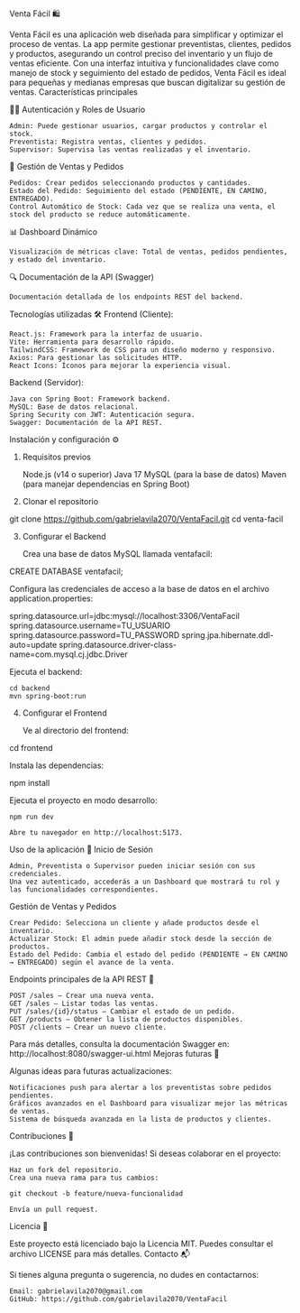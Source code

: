 Venta Fácil 🛍️

Venta Fácil es una aplicación web diseñada para simplificar y optimizar el proceso de ventas. La app permite gestionar preventistas, clientes, pedidos y productos, asegurando un control preciso del inventario y un flujo de ventas eficiente. Con una interfaz intuitiva y funcionalidades clave como manejo de stock y seguimiento del estado de pedidos, Venta Fácil es ideal para pequeñas y medianas empresas que buscan digitalizar su gestión de ventas.
Características principales

🚀🔑 Autenticación y Roles de Usuario

    Admin: Puede gestionar usuarios, cargar productos y controlar el stock.
    Preventista: Registra ventas, clientes y pedidos.
    Supervisor: Supervisa las ventas realizadas y el inventario.

🛒 Gestión de Ventas y Pedidos

    Pedidos: Crear pedidos seleccionando productos y cantidades.
    Estado del Pedido: Seguimiento del estado (PENDIENTE, EN CAMINO, ENTREGADO).
    Control Automático de Stock: Cada vez que se realiza una venta, el stock del producto se reduce automáticamente.

📊 Dashboard Dinámico

    Visualización de métricas clave: Total de ventas, pedidos pendientes, y estado del inventario.

🔍 Documentación de la API (Swagger)

    Documentación detallada de los endpoints REST del backend.

Tecnologías utilizadas 🛠️
Frontend (Cliente):

    React.js: Framework para la interfaz de usuario.
    Vite: Herramienta para desarrollo rápido.
    TailwindCSS: Framework de CSS para un diseño moderno y responsivo.
    Axios: Para gestionar las solicitudes HTTP.
    React Icons: Íconos para mejorar la experiencia visual.

Backend (Servidor):

    Java con Spring Boot: Framework backend.
    MySQL: Base de datos relacional.
    Spring Security con JWT: Autenticación segura.
    Swagger: Documentación de la API REST.

Instalación y configuración ⚙️
1. Requisitos previos

    Node.js (v14 o superior)
    Java 17
    MySQL (para la base de datos)
    Maven (para manejar dependencias en Spring Boot)

2. Clonar el repositorio

git clone https://github.com/gabrielavila2070/VentaFacil.git
cd venta-facil

3. Configurar el Backend

    Crea una base de datos MySQL llamada ventafacil:

CREATE DATABASE ventafacil;

Configura las credenciales de acceso a la base de datos en el archivo application.properties:

spring.datasource.url=jdbc:mysql://localhost:3306/VentaFacil
spring.datasource.username=TU_USUARIO
spring.datasource.password=TU_PASSWORD
spring.jpa.hibernate.ddl-auto=update
spring.datasource.driver-class-name=com.mysql.cj.jdbc.Driver

Ejecuta el backend:

    cd backend
    mvn spring-boot:run

4. Configurar el Frontend

    Ve al directorio del frontend:

cd frontend

Instala las dependencias:

npm install

Ejecuta el proyecto en modo desarrollo:

    npm run dev

    Abre tu navegador en http://localhost:5173.

Uso de la aplicación 📱
Inicio de Sesión

    Admin, Preventista o Supervisor pueden iniciar sesión con sus credenciales.
    Una vez autenticado, accederás a un Dashboard que mostrará tu rol y las funcionalidades correspondientes.

Gestión de Ventas y Pedidos

    Crear Pedido: Selecciona un cliente y añade productos desde el inventario.
    Actualizar Stock: El admin puede añadir stock desde la sección de productos.
    Estado del Pedido: Cambia el estado del pedido (PENDIENTE → EN CAMINO → ENTREGADO) según el avance de la venta.

Endpoints principales de la API REST 🔗

    POST /sales – Crear una nueva venta.
    GET /sales – Listar todas las ventas.
    PUT /sales/{id}/status – Cambiar el estado de un pedido.
    GET /products – Obtener la lista de productos disponibles.
    POST /clients – Crear un nuevo cliente.

Para más detalles, consulta la documentación Swagger en: http://localhost:8080/swagger-ui.html
Mejoras futuras 🌟

Algunas ideas para futuras actualizaciones:

    Notificaciones push para alertar a los preventistas sobre pedidos pendientes.
    Gráficos avanzados en el Dashboard para visualizar mejor las métricas de ventas.
    Sistema de búsqueda avanzada en la lista de productos y clientes.

Contribuciones 🤝

¡Las contribuciones son bienvenidas! Si deseas colaborar en el proyecto:

    Haz un fork del repositorio.
    Crea una nueva rama para tus cambios:

    git checkout -b feature/nueva-funcionalidad

    Envía un pull request.

Licencia 📄

Este proyecto está licenciado bajo la Licencia MIT. Puedes consultar el archivo LICENSE para más detalles.
Contacto 📬

Si tienes alguna pregunta o sugerencia, no dudes en contactarnos:

    Email: gabrielavila2070@gmail.com
    GitHub: https://github.com/gabrielavila2070/VentaFacil

